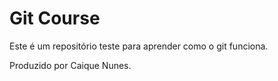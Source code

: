 # Git Course

Este é um repositório teste para aprender como o git funciona.

Produzido por Caique Nunes.
